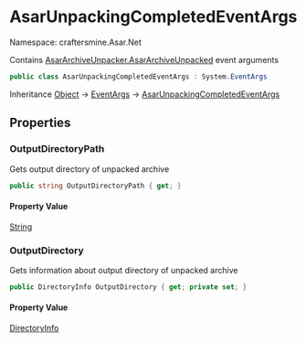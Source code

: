# AsarUnpackingCompletedEventArgs

Namespace: craftersmine.Asar.Net

Contains [AsarArchiveUnpacker.AsarArchiveUnpacked](./craftersmine.asar.net.asararchiveunpacker.md#asararchiveunpacked) event arguments

```csharp
public class AsarUnpackingCompletedEventArgs : System.EventArgs
```

Inheritance [Object](https://docs.microsoft.com/en-us/dotnet/api/system.object) → [EventArgs](https://docs.microsoft.com/en-us/dotnet/api/system.eventargs) → [AsarUnpackingCompletedEventArgs](./craftersmine.asar.net.asarunpackingcompletedeventargs.md)

## Properties

### **OutputDirectoryPath**

Gets output directory of unpacked archive

```csharp
public string OutputDirectoryPath { get; }
```

#### Property Value

[String](https://docs.microsoft.com/en-us/dotnet/api/system.string)<br>

### **OutputDirectory**

Gets information about output directory of unpacked archive

```csharp
public DirectoryInfo OutputDirectory { get; private set; }
```

#### Property Value

[DirectoryInfo](https://docs.microsoft.com/en-us/dotnet/api/system.io.directoryinfo)<br>
